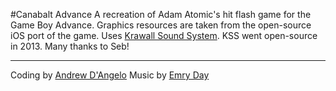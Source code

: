 #Canabalt Advance
A recreation of Adam Atomic's hit flash game for the Game Boy Advance. Graphics resources are taken from the open-source iOS port of the game.
Uses [Krawall Sound System](https://github.com/sebknzl/krawall). KSS went open-source in 2013. Many thanks to Seb!

***

Coding by [Andrew D'Angelo](http://gplus.to/excel)
Music by [Emry Day](http://gplus.to/emry)